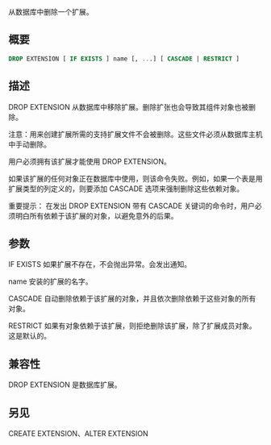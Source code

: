 从数据库中删除一个扩展。

## 概要

```sql
DROP EXTENSION [ IF EXISTS ] name [, ...] [ CASCADE | RESTRICT ]
```

## 描述

DROP EXTENSION 从数据库中移除扩展。删除扩张也会导致其组件对象也被删除。

注意：用来创建扩展所需的支持扩展文件不会被删除。这些文件必须从数据库主机中手动删除。

用户必须拥有该扩展才能使用 DROP EXTENSION。

如果该扩展的任何对象正在数据库中使用，则该命令失败。例如，如果一个表是用扩展类型的列定义的，则要添加 CASCADE 选项来强制删除这些依赖对象。

重要提示： 在发出 DROP EXTENSION 带有 CASCADE 关键词的命令时，用户必须明白所有依赖于该扩展的对象，以避免意外的后果。

## 参数
IF EXISTS
如果扩展不存在，不会抛出异常。会发出通知。

name
安装的扩展的名字。

CASCADE
自动删除依赖于该扩展的对象，并且依次删除依赖于这些对象的所有对象。

RESTRICT
如果有对象依赖于该扩展，则拒绝删除该扩展，除了扩展成员对象。这是默认的。

## 兼容性
DROP EXTENSION 是数据库扩展。

## 另见
CREATE EXTENSION、ALTER EXTENSION
